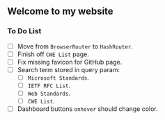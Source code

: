 ## Welcome to my website

### To Do List

- [ ] Move from `BrowserRouter` to `HashRouter`.
- [ ] Finish off `CWE List` page.
- [ ] Fix missing favicon for GitHub page.
- [ ] Search term stored in query param:
  - [ ] `Microsoft Standards`.
  - [ ] `IETF RFC List`.
  - [ ] `Web Standards`.
  - [ ] `CWE List`.
- [ ] Dashboard buttons `onhover` should change color.
